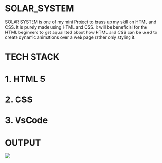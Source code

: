 # SOLAR_SYSTEM
SOLAR SYSTEM is one of my mini Project to brass up my skill on HTML and CSS. It is purely made using HTML and CSS. It will be beneficial for the HTML beginners to get aquainted about how HTML and CSS can be used to create dynamic animations over a web page rather only styling it.

# TECH STACK
# 1. HTML 5 <br><br> 2. CSS <br><br> 3. VsCode 

# OUTPUT
![](https://github.com/Abhiraj-Sardar/SOLAR_SYSTEM/blob/main/img/output.gif)
